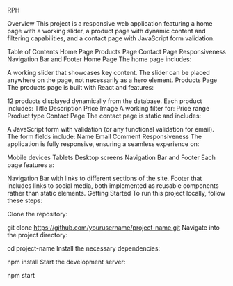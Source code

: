 RPH

Overview
This project is a responsive web application featuring a home page with a working slider, a product page with dynamic content and filtering capabilities, and a contact page with JavaScript form validation.

Table of Contents
Home Page
Products Page
Contact Page
Responsiveness
Navigation Bar and Footer
Home Page
The home page includes:

A working slider that showcases key content. The slider can be placed anywhere on the page, not necessarily as a hero element.
Products Page
The products page is built with React and features:

12 products displayed dynamically from the database.
Each product includes:
Title
Description
Price
Image
A working filter for:
Price range
Product type
Contact Page
The contact page is static and includes:

A JavaScript form with validation (or any functional validation for email).
The form fields include:
Name
Email
Comment
Responsiveness
The application is fully responsive, ensuring a seamless experience on:

Mobile devices
Tablets
Desktop screens
Navigation Bar and Footer
Each page features a:

Navigation Bar with links to different sections of the site.
Footer that includes links to social media, both implemented as reusable components rather than static elements.
Getting Started
To run this project locally, follow these steps:

Clone the repository:

git clone https://github.com/yourusername/project-name.git
Navigate into the project directory:

cd project-name
Install the necessary dependencies:

npm install
Start the development server:

npm start
